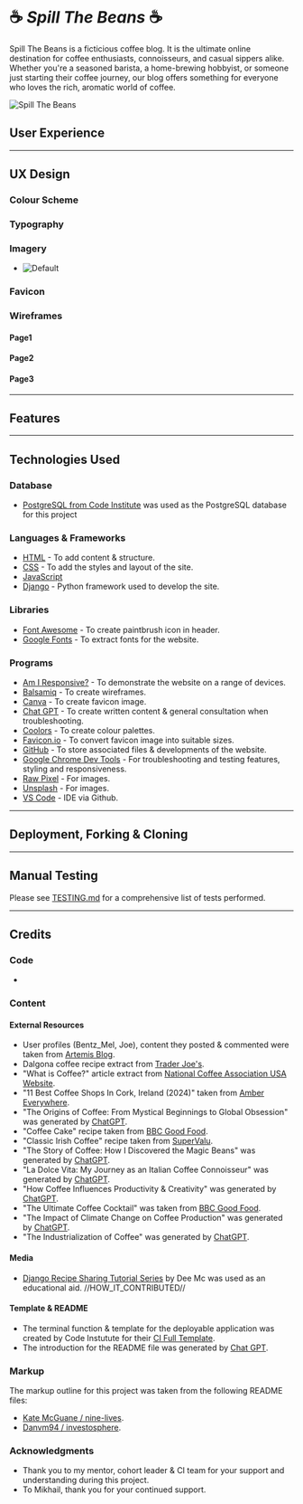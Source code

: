 # :coffee: *Spill The Beans* :coffee:

Spill The Beans is a ficticious coffee blog. It is the ultimate online destination for coffee enthusiasts, connoisseurs, and casual sippers alike. Whether you're a seasoned barista, a home-brewing hobbyist, or someone just starting their coffee journey, our blog offers something for everyone who loves the rich, aromatic world of coffee.

![Spill The Beans](//ENTER_DEPLOYED_SITE_HERE)

## User Experience

---

## UX Design

### Colour Scheme

### Typography

### Imagery
- ![Default](https://unsplash.com/s/photos/coffee-beans?license=free)

### Favicon

### Wireframes

#### Page1
#### Page2
#### Page3

---

## Features

---

## Technologies Used

  ### Database

  - [PostgreSQL from Code Institute](https://dbs.ci-dbs.net/ "link to postgresql from code institute") was used as the PostgreSQL database for this project


  ### Languages & Frameworks

  - [HTML](https://developer.mozilla.org/en-US/docs/Web/HTML) - To add content & structure.
  - [CSS](https://developer.mozilla.org/en-US/docs/Web/css) - To add the styles and layout of the site.
  - [JavaScript](https://developer.mozilla.org/en-US/docs/Web/JavaScript)
  - [Django](https://www.djangoproject.com/) - Python framework used to develop the site.


  ### Libraries

  - [Font Awesome](https://fontawesome.com/) - To create paintbrush icon in header.
  - [Google Fonts](https://fonts.google.com/) - To extract fonts for the website.


  ### Programs

  - [Am I Responsive?](http://ami.responsivedesign.is/) - To demonstrate the website on a range of devices.
  - [Balsamiq](https://balsamiq.com/) - To create wireframes.
  - [Canva](https://www.canva.com/) - To create favicon image.
  - [Chat GPT](https://chat.openai.com/) - To create written content & general consultation when troubleshooting.
  - [Coolors](https://coolors.co/) - To create colour palettes.
  - [Favicon.io](https://favicon.io/favicon-converter/) - To convert favicon image into suitable sizes.
  - [GitHub](https://github.com/) - To store associated files & developments of the website.
  - [Google Chrome Dev Tools](https://developer.chrome.com/docs/devtools/) - For troubleshooting and testing features, styling and responsiveness.
  - [Raw Pixel](https://www.rawpixel.com/) - For images.
  - [Unsplash](https://unsplash.com/) - For images.
  - [VS Code](https://code.visualstudio.com/) - IDE via Github.


---

## Deployment, Forking & Cloning

---

## Manual Testing
Please see [TESTING.md](TESTING.md) for a comprehensive list of tests performed.

---

## Credits


### Code

  -


### Content

  #### External Resources

  - User profiles (Bentz_Mel, Joe), content they posted & commented were taken from [Artemis Blog](https://artemis.coffee/blog/history-of-coffee-top-5-most-influential-people/).
  - Dalgona coffee recipe extract from [Trader Joe's](https://www.traderjoes.com/home/recipes/dalgona-coffee).
  - "What is Coffee?" article extract from [National Coffee Association USA Website](https://www.ncausa.org/About-Coffee/What-is-Coffee).
  - "11 Best Coffee Shops In Cork, Ireland (2024)" taken from [Amber Everywhere](https://ambereverywhere.com/best-coffee-shops-in-cork-city-ireland/).
  - "The Origins of Coffee: From Mystical Beginnings to Global Obsession" was generated by [ChatGPT](https://chat.openai.com/).
  - "Coffee Cake" recipe taken from [BBC Good Food](https://www.bbcgoodfood.com/recipes/coffee-cake).
  - "Classic Irish Coffee" recipe taken from [SuperValu](https://supervalu.ie/recipes/classic-irish-coffee).
  - "The Story of Coffee: How I Discovered the Magic Beans" was generated by [ChatGPT](https://chat.openai.com/).
  - "La Dolce Vita: My Journey as an Italian Coffee Connoisseur" was generated by [ChatGPT](https://chat.openai.com/).
  - "How Coffee Influences Productivity & Creativity" was generated by [ChatGPT](https://chat.openai.com/).
  - "The Ultimate Coffee Cocktail" was taken from [BBC Good Food](https://www.bbcgoodfood.com/recipes/coffee-cocktails).
  - "The Impact of Climate Change on Coffee Production" was generated by [ChatGPT](https://chat.openai.com/).
  - "The Industrialization of Coffee" was generated by [ChatGPT](https://chat.openai.com/).


  
  ####  Media

  - [Django Recipe Sharing Tutorial Series](https://www.youtube.com/watch?v=8ext9G7xspg&t=5795s&ab_channel=freeCodeCamp.org) by Dee Mc was used as an educational aid. //HOW_IT_CONTRIBUTED//

  #### Template & README

  - The terminal function & template for the deployable application was created by Code Instutute for their [CI Full Template](https://github.com/Code-Institute-Org/ci-full-template).
  - The introduction for the README file was generated by [Chat GPT](https://chatgpt.com).


### Markup

  The markup outline for this project was taken from the following README files:
  - [Kate McGuane / nine-lives](https://github.com/KateMcGuane/nine-lives).
  - [Danvm94 / investosphere](https://github.com/Danvm94/investosphere).


###  Acknowledgments

  - Thank you to my mentor, cohort leader & CI team for your support and understanding during this project.
  - To Mikhail, thank you for your continued support.